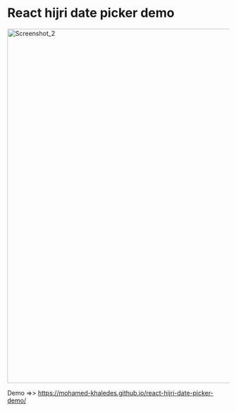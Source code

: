 # React hijri date picker demo
<img width="1569" height="804" alt="Screenshot_2" src="https://github.com/user-attachments/assets/b9b54a75-f3b2-41e1-be2b-2ae1a2106983" />

Demo =>> https://mohamed-khaledes.github.io/react-hijri-date-picker-demo/
